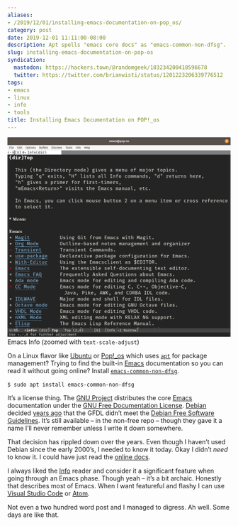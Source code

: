 ```yaml
---
aliases:
- /2019/12/01/installing-emacs-documentation-on-pop_os/
category: post
date: 2019-12-01 11:11:00-08:00
description: Apt spells "emacs core docs" as "emacs-common-non-dfsg".
slug: installing-emacs-documentation-on-pop-os
syndication:
  mastodon: https://hackers.town/@randomgeek/103234200410596678
  twitter: https://twitter.com/brianwisti/status/1201223206339776512
tags:
- emacs
- linux
- info
- tools
title: Installing Emacs Documentation on POP!_os
---
```


![attachments/img/2019/cover-2019-12-01.png](../../../attachments/img/2019/cover-2019-12-01.png)
Emacs Info (zoomed with `text-scale-adjust`)

On a Linux flavor like [Ubuntu](https://ubuntu.com/) or [Pop!\_os](https://system76.com/pop) which uses [`apt`](https://en.wikipedia.org/wiki/APT%5F(software)) for package management? Trying to find the built-in [Emacs](../../../card/Emacs.md) documentation so you can read it without going online? Install [`emacs-common-non-dfsg`](https://packages.debian.org/jessie/emacs24-common-non-dfsg).

````
$ sudo apt install emacs-common-non-dfsg
````

It’s a license thing. The [GNU Project](https://www.gnu.org/) distributes the core [Emacs](https://www.gnu.org/software/emacs/#Manuals) documentation under the [GNU Free Documentation License](https://www.gnu.org/licenses/fdl-1.3.html). [Debian](https://www.debian.org/) decided [years ago](https://www.debian.org/vote/2006/vote%5F001) that the GFDL didn’t meet the [Debian Free Software Guidelines](https://www.debian.org/social%5Fcontract#guidelines). It’s still available – in the non-free repo – though they gave it a name I’ll never remember unless I write it down somewhere.

That decision has rippled down over the years. Even though I haven’t used Debian since the early 2000’s, I needed to know it today. Okay I didn’t *need* to know it. I could have just read the [online docs](https://www.gnu.org/manual/manual.html).

I always liked the [Info](https://www.gnu.org/software/texinfo/) reader and consider it a significant feature when going through an Emacs phase. Though yeah – it’s a bit archaic. Honestly that describes most of Emacs. When I want featureful and flashy I can use [Visual Studio Code](https://code.visualstudio.com/) or [Atom](https://atom.io/).

Not even a two hundred word post and I managed to digress. Ah well. Some days are like that.